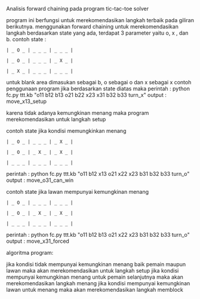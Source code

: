 Analisis forward chaining pada program tic-tac-toe solver

program ini berfungsi untuk merekomendasikan langkah terbaik pada giliran berikutnya. 
menggunakan forward chaining untuk merekomendasikan langkah berdasarkan state yang ada, terdapat 3 parameter yaitu o, x , dan b.
contoh state :

    | _ O _ | _ _ _ | _ _ _ | 
    
    | _ O _ | _ _ _ | _ X _ | 
    
    | _ X _ | _ _ _ | _ _ _ | 

untuk blank area dimasukan sebagai b, o sebagai o dan x sebagai x
contoh penggunaan program jika berdasarkan state diatas maka
perintah : python fc.py ttt.kb "o11 b12 b13 o21 b22 x23 x31 b32 b33 turn_x"
output : move_x13_setup

karena tidak adanya kemungkinan menang maka program merekomendasikan untuk langkah setup

contoh state jika kondisi memungkinkan menang

    | _ O _ | _ _ _ | _ X _ | 
    
    | _ O _ | _ X _ | _ X _ | 
    
    | _ _ _ | _ _ _ | _ _ _ | 

perintah : python fc.py ttt.kb "o11 b12 x13 o21 x22 x23 b31 b32 b33 turn_o"
output : move_o31_can_win

contoh state jika lawan mempunyai kemungkinan menang

    | _ O _ | _ _ _ | _ _ _ | 
    
    | _ O _ | _ X _ | _ X _ | 
    
    | _ _ _ | _ _ _ | _ _ _ | 
perintah : python fc.py ttt.kb "o11 b12 b13 o21 x22 x23 b31 b32 b33 turn_o"
output : move_x31_forced

algoritma program:

jika kondisi tidak mempunyai kemungkinan menang baik pemain maupun lawan maka akan merekomendasikan untuk langkah setup
jika kondisi mempunyai kemungkinan menang untuk pemain selanjutnya maka akan merekomendasikan langkah menang
jika kondisi mempunyai kemungkinan lawan untuk menang maka akan merekomendasikan langkah memblock


